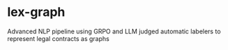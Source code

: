 # lex-graph
Advanced NLP pipeline using GRPO and LLM judged automatic labelers to represent legal contracts as graphs 
